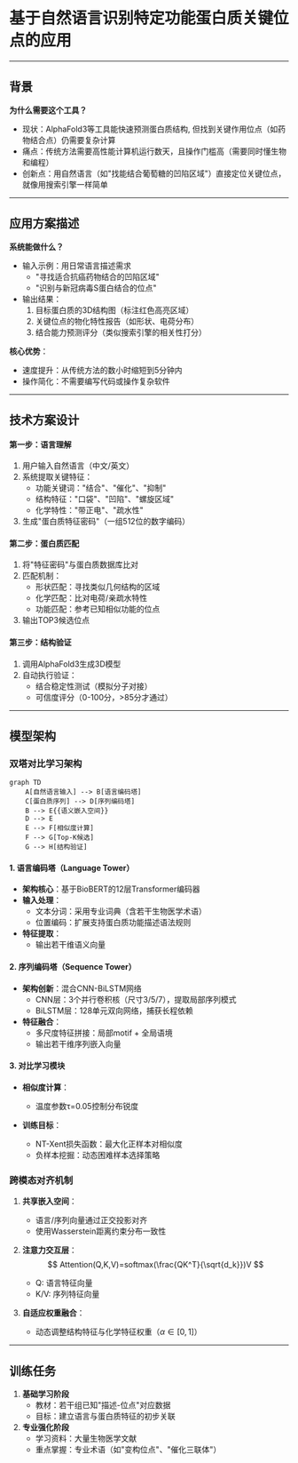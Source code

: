 
# 基于自然语言识别特定功能蛋白质关键位点的应用

---
## 背景
**为什么需要这个工具？**
- 现状：AlphaFold3等工具能快速预测蛋白质结构, 但找到关键作用位点（如药物结合点）仍需要复杂计算
- 痛点：传统方法需要高性能计算机运行数天，且操作门槛高（需要同时懂生物和编程）
- 创新点：用自然语言（如"找能结合葡萄糖的凹陷区域"）直接定位关键位点，就像用搜索引擎一样简单

---

## 应用方案描述 
**系统能做什么？**
- 输入示例：用日常语言描述需求  
	+  "寻找适合抗癌药物结合的凹陷区域"  
	+  "识别与新冠病毒S蛋白结合的位点"
- 输出结果：
	1. 目标蛋白质的3D结构图（标注红色高亮区域）
	2. 关键位点的物化特性报告（如形状、电荷分布）
	3. 结合能力预测评分（类似搜索引擎的相关性打分）

**核心优势**：
- 速度提升：从传统方法的数小时缩短到5分钟内
- 操作简化：不需要编写代码或操作复杂软件

---

## 技术方案设计

#### 第一步：语言理解
1. 用户输入自然语言（中文/英文）
2. 系统提取关键特征：
   - 功能关键词："结合"、"催化"、"抑制"
   - 结构特征："口袋"、"凹陷"、"螺旋区域"
   - 化学特性："带正电"、"疏水性"
3. 生成"蛋白质特征密码"（一组512位的数字编码）

#### 第二步：蛋白质匹配
1. 将"特征密码"与蛋白质数据库比对
2. 匹配机制：
   - 形状匹配：寻找类似几何结构的区域
   - 化学匹配：比对电荷/亲疏水特性
   - 功能匹配：参考已知相似功能的位点
3. 输出TOP3候选位点

#### 第三步：结构验证
1. 调用AlphaFold3生成3D模型
2. 自动执行验证：
   - 结合稳定性测试（模拟分子对接）
   - 可信度评分（0-100分，>85分才通过）


---

## 模型架构

### 双塔对比学习架构
```mermaid
graph TD
    A[自然语言输入] --> B[语言编码塔]
    C[蛋白质序列] --> D[序列编码塔]
    B --> E{{语义嵌入空间}}
    D --> E
    E --> F[相似度计算]
    F --> G[Top-K候选]
    G --> H[结构验证]
```

#### 1. 语言编码塔（Language Tower）
- **架构核心**：基于BioBERT的12层Transformer编码器
- **输入处理**：
  - 文本分词：采用专业词典（含若干生物医学术语）
  - 位置编码：扩展支持蛋白质功能描述语法规则
- **特征提取**：
  - 输出若干维语义向量

#### 2. 序列编码塔（Sequence Tower）
- **架构创新**：混合CNN-BiLSTM网络
  - CNN层：3个并行卷积核（尺寸3/5/7），提取局部序列模式
  - BiLSTM层：128单元双向网络，捕获长程依赖
- **特征融合**：
  - 多尺度特征拼接：局部motif + 全局语境
  - 输出若干维序列嵌入向量

#### 3. 对比学习模块

- **相似度计算**：
  - 温度参数τ=0.05控制分布锐度

- **训练目标**：
  - NT-Xent损失函数：最大化正样本对相似度
  - 负样本挖掘：动态困难样本选择策略

### 跨模态对齐机制
1. **共享嵌入空间**：
   - 语言/序列向量通过正交投影对齐
   - 使用Wasserstein距离约束分布一致性

1. **注意力交互层**：
   $$
   Attention(Q,K,V)=softmax(\frac{QK^T}{\sqrt{d_k}})V
   $$
   - Q: 语言特征向量
   - K/V: 序列特征向量
3. **自适应权重融合**：
   - 动态调整结构特征与化学特征权重（$\alpha\in[0,1]$）
---
## 训练任务

1. **基础学习阶段**
    - 教材：若干组已知"描述-位点"对应数据
    - 目标：建立语言与蛋白质特征的初步关联
2. **专业强化阶段**
    - 学习资料：大量生物医学文献
    - 重点掌握：专业术语（如"变构位点"、"催化三联体"）